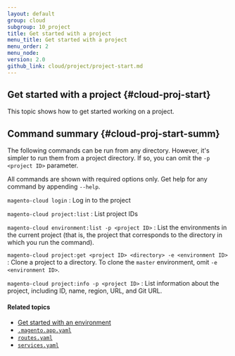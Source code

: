 ```yaml
---
layout: default
group: cloud
subgroup: 10_project
title: Get started with a project
menu_title: Get started with a project
menu_order: 2
menu_node: 
version: 2.0
github_link: cloud/project/project-start.md
---
```


## Get started with a project {#cloud-proj-start}
This topic shows how to get started working on a project.

## Command summary {#cloud-proj-start-summ}
The following commands can be run from any directory. However, it's simpler to run them from a project directory. If so, you can omit the `-p <project ID>` parameter.

All commands are shown with required options only. Get help for any command by appending `--help`.

`magento-cloud login`
:	Log in to the project

`magento-cloud project:list`
:	List project IDs

`magento-cloud environment:list -p <project ID>`
:	List the environments in the current project (that is, the project that corresponds to the directory in which you run the command).

`magento-cloud project:get <project ID> <directory> -e <environment ID>`
:	Clone a project to a directory. To clone the `master` environment, omit `-e <environment ID>`.

`magento-cloud project:info -p <project ID>`
:	List information about the project, including ID, name, region, URL, and Git URL.

#### Related topics
*	[Get started with an environment]({{page.baseurl}}cloud/env/environments-start.html)
*	[`.magento.app.yaml`]({{page.baseurl}}cloud/project/project-conf-files_magento-app.html)
*	[`routes.yaml`]({{page.baseurl}}cloud/project/project-conf-files_routes.html)
*	[`services.yaml`]({{page.baseurl}}cloud/project/project-conf-files_services.html)

